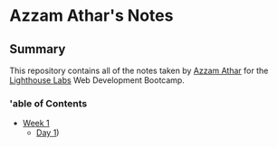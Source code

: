 # Azzam Athar's Notes
## Summary
This repository contains all of the notes taken by [Azzam Athar](https://github.com/Azzycodes) for the [Lighthouse Labs](https://www.lighthouselabs.ca/) Web Development Bootcamp.
### 'able of Contents
* [Week 1](/Week_1)
  * [Day 1](/Week_1/Day_1))
